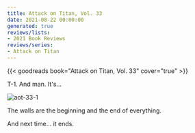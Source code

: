 ```yaml
---
title: Attack on Titan, Vol. 33
date: 2021-08-22 00:00:00
generated: true
reviews/lists:
- 2021 Book Reviews
reviews/series:
- Attack on Titan
---
```

{{< goodreads book="Attack on Titan, Vol. 33" cover="true" >}}

T-1. And man. It's...  

![aot-33-1](/embeds/books/attachments/aot-33-1.png)  

<!--more-->

The walls are the beginning and the end of everything.  

And next time... it ends.


